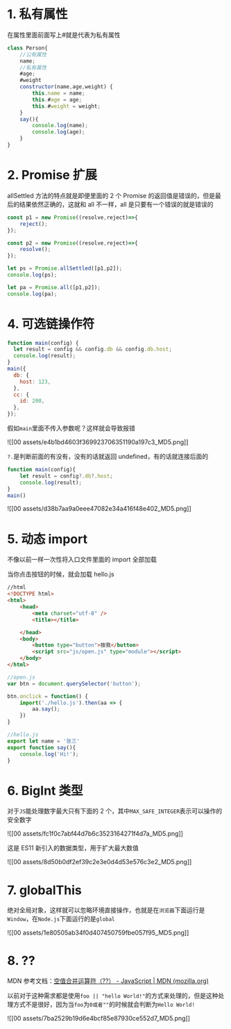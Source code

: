 
# 1. 私有属性

在属性里面前面写上#就是代表为私有属性

```javascript
class Person{
	//公有属性
	name;
	//私有属性
	#age;
	#weight
	constructor(name,age,weight) {
		this.name = name;
		this.#age = age;
		this.#weight = weight;
	}
	say(){
		console.log(name);
		console.log(age);
	}
}
```

# 2. Promise 扩展

allSettled 方法的特点就是即便里面的 2 个 Promise 的返回值是错误的，但是最后的结果依然正确的，这就和 all 不一样，all 是只要有一个错误的就是错误的

```javascript
const p1 = new Promise((resolve,reject)=>{
	reject();
});

const p2 = new Promise((resolve,reject)=>{
	resolve();
});

let ps = Promise.allSettled([p1,p2]);
console.log(ps);

let pa = Promise.all([p1,p2]);
console.log(pa);
```

# 4. 可选链操作符

```javascript
function main(config) {
  let result = config && config.db && config.db.host;
  console.log(result);
}
main({
  db: {
    host: 123,
  },
  cc: {
    id: 200,
  },
});
```

假如`main`里面不传入参数呢？这样就会导致报错

![[00 assets/e4b1bd4603f369923706351190a197c3_MD5.png]]

`?.`是判断前面的有没有，没有的话就返回 undefined，有的话就连接后面的

```javascript
function main(config){
	let result = config?.db?.host;
	console.log(result);
}
main()
```

![[00 assets/d38b7aa9a0eee47082e34a416f48e402_MD5.png]]

# 5. 动态 import

不像以前一样一次性将入口文件里面的 import 全部加载

当你点击按钮的时候，就会加载 hello.js

```html
//html
<!DOCTYPE html>
<html>
	<head>
		<meta charset="utf-8" />
		<title></title>

	</head>
	<body>
		<button type="button">按我</button>
		<script src="js/open.js" type="module"></script>
	</body>
</html>
```

```javascript
//open.js
var btn = document.querySelector('button');

btn.onclick = function() {
	import('./hello.js').then(aa => {
		aa.say();
	})
}
```

```javascript
//hello.js
export let name = '张三'
export function say(){
	console.log('Hi!');
}
```

# 6. BigInt 类型

对于`JS`能处理数字最大只有下面的 2 个，其中`MAX_SAFE_INTEGER`表示可以操作的安全数字

![[00 assets/fc1f0c7abf44d7b6c3523164271f4d7a_MD5.png]]

这是 ES11 新引入的数据类型，用于扩大最大数值

![[00 assets/8d50b0df2ef39c2e3e0d4d53e576c3e2_MD5.png]]

# 7. globalThis

绝对全局对象，这样就可以忽略环境直接操作，也就是在`浏览器`下面运行是`Window`，在`Node.js`下面运行的是`global`

![[00 assets/1e80505ab34f0d407450759fbe057f95_MD5.png]]

# 8. ??

MDN 参考文档：[空值合并运算符（??） - JavaScript | MDN (mozilla.org)](https://developer.mozilla.org/zh-CN/docs/Web/JavaScript/Reference/Operators/Nullish_coalescing_operator)

以前对于这种需求都是使用`foo || "hello World!"`的方式来处理的，但是这种处理方式不是很好，因为当`foo`为`0或者""`的时候就会判断为`Hello World!`

![[00 assets/7ba2529b19d6e4bcf85e87930ce552d7_MD5.png]]
